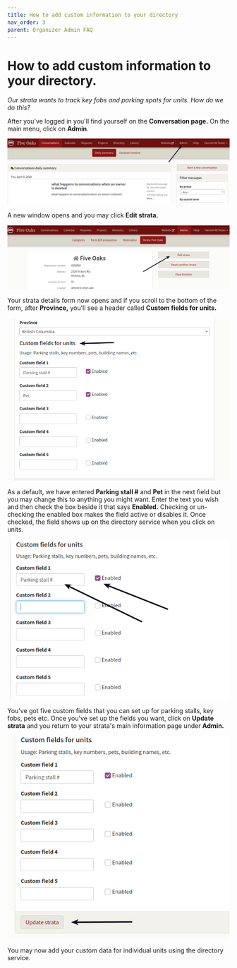 ```yaml
---
title: How to add custom information to your directory
nav_order: 3
parent: Organizer Admin FAQ
---
```


# How to add custom information to your directory.

*Our strata wants to track key fobs and parking spots for units.  How do we do this?*

After you've logged in you'll find yourself on the **Conversation page.**  On the main menu, click on **Admin**.  

![choose admin](custom_fields/gotoadmin.png)


A new window opens and you may click **Edit strata.**  

![choose edit](custom_fields/chooseedit.png)

Your strata details form now opens and if you scroll to the bottom of the form, after **Province,**  you'll see a header called **Custom fields for units.**

![custom screen](custom_fields/customfields.png)

As a default, we have entered **Parking stall #** and **Pet** in the next field but you may change this to anything you might want.  Enter the text you wish and then check the box beside it that says **Enabled.**  Checking or un-checking the enabled box makes the field active or disables it.  Once checked, the field shows up on the directory service when you click on units.  

![enable](custom_fields/dataenable.png)

You've got five custom fields that you can set up for parking stalls, key fobs, pets etc.  Once you've set up the fields you want, click on **Update strata** and you return to your strata's main information page under **Admin.**

![update](custom_fields/update.png)

You may now add your custom data for individual units using the directory service.   
